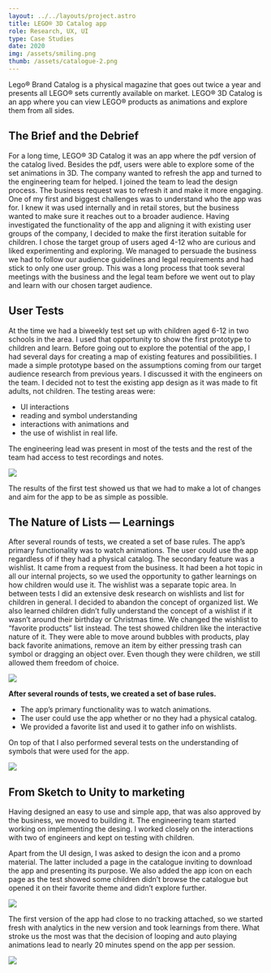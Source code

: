 ```yaml
---
layout: ../../layouts/project.astro
title: LEGO® 3D Catalog app
role: Research, UX, UI
type: Case Studies
date: 2020
img: /assets/smiling.png
thumb: /assets/catalogue-2.png
---
```


Lego® Brand Catalog is a physical magazine that goes out twice a year and
presents all LEGO® sets currently available on market. LEGO® 3D Catalog is an app where you can view
LEGO® products as animations and explore them from all sides.

## The Brief and the Debrief

For a long time, LEGO® 3D Catalog it was an app where the pdf version of the catalog lived. Besides the pdf, users were able to explore some of the set animations in 3D. The company wanted to refresh the app and turned to the engineering team for helped. I joined the team to lead the design process. The business request was to refresh it and make it
more engaging. One of my first and biggest challenges was to understand who
the app was for. I knew it was used internally and in retail stores, but the
business wanted to make sure it reaches out to a broader audience. Having
investigated the functionality of the app and aligning it with existing user
groups of the company, I decided to make the first iteration suitable for
children. I chose the target group of users aged 4-12 who are curious and liked experimenting and exploring. We
managed to persuade the business we had to follow our audience guidelines and
legal requirements and had stick to only one user group. This was a long process
that took several meetings with the business and the legal team before we went
out to play and learn with our chosen target audience.

## User Tests

At the time we had a biweekly test set up with children aged 6-12 in two schools
in the area. I used that opportunity to show the first prototype to children and
learn. Before going out to explore the potential of the app, I had several days
for creating a map of existing features and possibilities. I made a simple
prototype based on the assumptions coming from our target audience research
from previous years. I discussed it with the engineers on the team. I decided
not to test the existing app design as it was made to fit adults, not children.
The testing areas were:
- UI interactions
- reading and symbol understanding
- interactions with animations and
- the use of wishlist in real life. 

The engineering lead was present in most of the tests and the rest of
the team had access to test recordings and notes.

![](/assets/catalog-1.png)

The results of the first test showed us that we had to make a lot of changes and
aim for the app to be as simple as possible.

## The Nature of Lists — Learnings

After several rounds of tests, we created a set of base rules. The app’s primary
functionality was to watch animations. The user could use the app regardless of if they
had a physical catalog. The secondary feature was a wishlist. It came from a request
from the business. It had been a hot topic in all our internal projects, so we
used the opportunity to gather learnings on how children would use it. The
wishlist was a separate topic area. In between tests I did an extensive desk
research on wishlists and list for children in general. I decided to abandon the
concept of organized list. We also learned children didn’t fully understand the
concept of a wishlist if it wasn’t around their birthday or Christmas time. We
changed the wishlist to “favorite products” list instead. The test showed
children like the interactive nature of it. They were able to move around
bubbles with products, play back favorite animations, remove an item by either
pressing trash can symbol or dragging an object over. Even though they were children, we still allowed them freedom of choice.

![](/assets/flow.png)

**After several rounds of tests, we created a set of base rules.**

- The app’s primary functionality was to watch animations.
- The user could use the app whether or no they had a physical catalog.
- We provided a favorite list and used it to gather info on wishlists. 

 On top of that I also
performed several tests on the understanding of symbols that were used for the
app.

![](/assets/app.gif)

## From Sketch to Unity to marketing

Having designed an easy to use and simple app, that was also approved by the
business, we moved to building it. The engineering team started working on implementing the desing. I worked closely on the interactions with two of engineers and kept on testing with children. 

Apart from the UI design, I was asked to
design the icon and a promo material. The latter included a page in the
catalogue inviting to download the app and presenting its purpose. We also added
the app icon on each page as the test showed some children didn’t browse the
catalogue but opened it on their favorite theme and didn’t explore further.


![](/assets/logo.png)

The first version of the app had close to no tracking attached, so we
started fresh with analytics in the new version and took learnings from there.
What stroke us the most was that the decision of looping and auto playing
animations lead to nearly 20 minutes spend on the app per session.

![](/assets/catalogue.jpeg)
